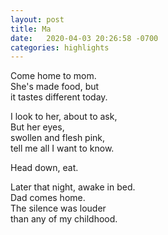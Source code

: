 ```yaml
---
layout: post
title: Ma
date:   2020-04-03 20:26:58 -0700
categories: highlights
---
```


Come home to mom.   
She's made food, but  
it tastes different today.  

I look to her, about to ask,  
But her eyes,  
swollen and flesh pink,  
tell me all I want to know.  

Head down, eat.  

Later that night, awake in bed.  
Dad comes home.  
The silence was louder  
than any of my childhood.  
